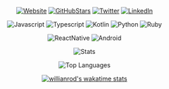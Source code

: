 
<p align="center">
<a href="https://rolud.eu"><img alt="Website" src="https://img.shields.io/badge/website-rolud.eu-black"/></a>
<a href="https://github/rolud"><img alt="GitHubStars" src="https://img.shields.io/github/stars/rolud?style=social"/></a>
<a href="https://twitter.com/roluds"><img alt="Twitter" src="https://img.shields.io/badge/LinkedIn-Rocco%20Luigi%20Scarcella-blue"/></a>
<a href="https://www.linkedin.com/in/roccoluigiscarcella/"><img alt="LinkedIn" src="https://img.shields.io/twitter/url?style=social&url=https%3A%2F%2Ftwitter.com%2Froluds"/></a>
</p>

<p align="center">
<img alt="Javascript" src="https://img.shields.io/badge/JavaScript-323330?style=for-the-badge&logo=javascript&logoColor=F7DF1E"/>
<img alt="Typescript" src="https://img.shields.io/badge/TypeScript-007ACC?style=for-the-badge&logo=typescript&logoColor=white"/>
<img alt="Kotlin" src="https://img.shields.io/badge/Kotlin-0095D5?&style=for-the-badge&logo=kotlin&logoColor=white"/>
<img alt="Python" src="https://img.shields.io/badge/Python-FFD43B?style=for-the-badge&logo=python&logoColor=blue"/>
<img alt="Ruby" src="https://img.shields.io/badge/Ruby-CC342D?style=for-the-badge&logo=ruby&logoColor=white"/>
</p>

<p align="center">
<img alt="ReactNative" src="https://img.shields.io/badge/React_Native-20232A?style=for-the-badge&logo=react&logoColor=61DAFB"/>
<img alt="Android" src="https://img.shields.io/badge/Android-3DDC84?style=for-the-badge&logo=android&logoColor=white"/>
</p>



<div align="center">

![Stats](https://github-readme-stats-rho-one-88.vercel.app/api?username=rolud&show_icons=true&theme=synthwave)

![Top Languages](https://github-readme-stats-rho-one-88.vercel.app/api/top-langs/?username=rolud&langs_count=10&theme=synthwave&layout=compact)

[![willianrod's wakatime stats](https://github-readme-stats-rho-one-88.vercel.app/api/wakatime?username=rolud&theme=synthwave)](https://github.com/rolud/github-readme-stats)

</div>